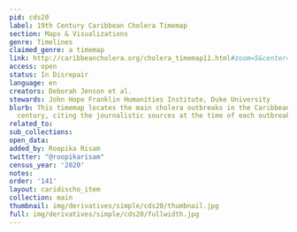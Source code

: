 ```yaml
---
pid: cds20
label: 19th Century Caribbean Cholera Timemap
section: Maps & Visualizations
genre: Timelines
claimed_genre: a timemap
link: http://caribbeancholera.org/cholera_timemap11.html#zoom=5&center=20.13847031245115,-74.3994140625&date=1853-05-01
access: open
status: In Disrepair
language: en
creators: Deborah Jenson et al.
stewards: John Hope Franklin Humanities Institute, Duke University
blurb: This timemap locates the main cholera outbreaks in the Caribbean in the 19th
  century, citing the journalistic sources at the time of each outbreak.
related_to:
sub_collections:
open_data:
added_by: Roopika Risam
twitter: "@roopikarisam"
census_year: '2020'
notes:
order: '141'
layout: caridischo_item
collection: main
thumbnail: img/derivatives/simple/cds20/thumbnail.jpg
full: img/derivatives/simple/cds20/fullwidth.jpg
---
```

